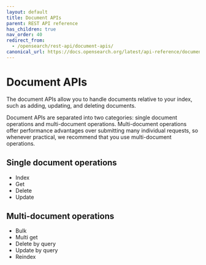 ```yaml
---
layout: default
title: Document APIs
parent: REST API reference
has_children: true
nav_order: 40
redirect_from:
  - /opensearch/rest-api/document-apis/
canonical_url: https://docs.opensearch.org/latest/api-reference/document-apis/index/
---
```


# Document APIs

The document APIs allow you to handle documents relative to your index, such as adding, updating, and deleting documents.

Document APIs are separated into two categories: single document operations and multi-document operations. Multi-document operations offer performance advantages over submitting many individual requests, so whenever practical, we recommend that you use multi-document operations.

## Single document operations

- Index
- Get
- Delete
- Update

## Multi-document operations

- Bulk
- Multi get
- Delete by query
- Update by query
- Reindex
